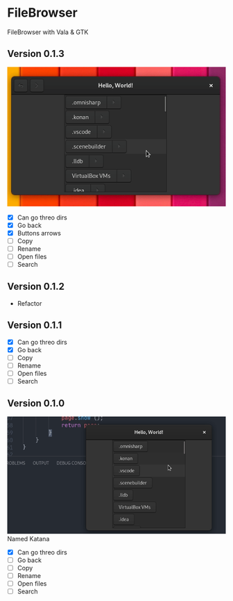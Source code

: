 # FileBrowser
FileBrowser with Vala &amp; GTK

## Version 0.1.3
![](demo-0.1.3.gif)  
- [x] Can go threo dirs
- [x] Go back  
- [x] Buttons arrows  
- [ ] Copy  
- [ ] Rename  
- [ ] Open files  
- [ ] Search

## Version 0.1.2
- Refactor

## Version 0.1.1
- [x] Can go threo dirs
- [x] Go back  
- [ ] Copy  
- [ ] Rename  
- [ ] Open files  
- [ ] Search

## Version 0.1.0
![](demo-0.1.0.gif)  
Named Katana
- [x] Can go threo dirs
- [ ] Go back  
- [ ] Copy  
- [ ] Rename  
- [ ] Open files  
- [ ] Search